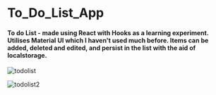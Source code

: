 # To_Do_List_App

#### To do List - made using React with Hooks as a learning experiment. Utilises Material UI which I haven't used much before. Items can be added, deleted and edited, and persist in the list with the aid of localstorage.

![todolist](https://user-images.githubusercontent.com/10245474/73694267-ff199100-46d7-11ea-8a09-678769cb196e.png)

![todolist2](https://user-images.githubusercontent.com/10245474/73694561-92eb5d00-46d8-11ea-9095-e5fcc57b81e6.png)
